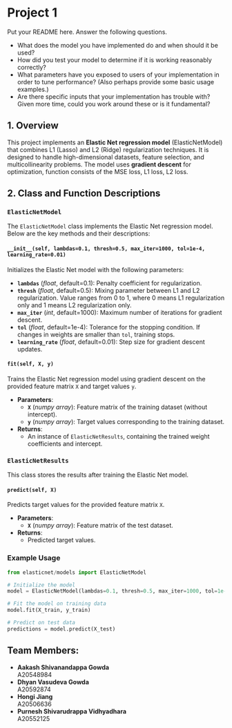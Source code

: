 # Project 1

Put your README here. Answer the following questions.

- What does the model you have implemented do and when should it be used?
- How did you test your model to determine if it is working reasonably correctly?
- What parameters have you exposed to users of your implementation in order to tune performance? (Also perhaps provide some basic usage examples.)
- Are there specific inputs that your implementation has trouble with? Given more time, could you work around these or is it fundamental?

## 1. Overview

This project implements an **Elastic Net regression model** (ElasticNetModel) that combines L1 (Lasso) and L2 (Ridge) regularization techniques. It is designed to handle high-dimensional datasets, feature selection, and multicollinearity problems. The model uses **gradient descent** for optimization, function consists of the MSE loss, L1 loss, L2 loss.

## 2. Class and Function Descriptions

### `ElasticNetModel`

The `ElasticNetModel` class implements the Elastic Net regression model. Below are the key methods and their descriptions:

#### `__init__(self, lambdas=0.1, thresh=0.5, max_iter=1000, tol=1e-4, learning_rate=0.01)`

Initializes the Elastic Net model with the following parameters:

- **`lambdas`** (_float_, default=0.1): Penalty coefficient for regularization.
- **`thresh`** (_float_, default=0.5): Mixing parameter between L1 and L2 regularization. Value ranges from 0 to 1, where 0 means L1 regularization only and 1 means L2 regularization only.
- **`max_iter`** (_int_, default=1000): Maximum number of iterations for gradient descent.
- **`tol`** (_float_, default=1e-4): Tolerance for the stopping condition. If changes in weights are smaller than `tol`, training stops.
- **`learning_rate`** (_float_, default=0.01): Step size for gradient descent updates.

#### `fit(self, X, y)`

Trains the Elastic Net regression model using gradient descent on the provided feature matrix `X` and target values `y`.

- **Parameters**:
  - **`X`** (_numpy array_): Feature matrix of the training dataset (without intercept).
  - **`y`** (_numpy array_): Target values corresponding to the training dataset.
- **Returns**:
  - An instance of `ElasticNetResults`, containing the trained weight coefficients and intercept.

### `ElasticNetResults`

This class stores the results after training the Elastic Net model.

#### `predict(self, X)`

Predicts target values for the provided feature matrix `X`.

- **Parameters**:
  - **`X`** (_numpy array_): Feature matrix of the test dataset.
- **Returns**:
  - Predicted target values.

### Example Usage

```python
from elasticnet/models import ElasticNetModel

# Initialize the model
model = ElasticNetModel(lambdas=0.1, thresh=0.5, max_iter=1000, tol=1e-4, learning_rate=0.01)

# Fit the model on training data
model.fit(X_train, y_train)

# Predict on test data
predictions = model.predict(X_test)
```

## Team Members:
- **Aakash Shivanandappa Gowda**  
  A20548984
- **Dhyan Vasudeva Gowda**  
  A20592874
- **Hongi Jiang**  
  A20506636
- **Purnesh Shivarudrappa Vidhyadhara**  
  A20552125

